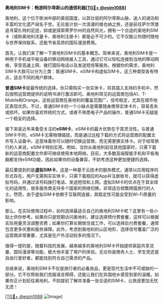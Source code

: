 **奥地利SIM卡：畅游阿尔卑斯山的通信利器[[TG💪+ @esim1088](https://t.me/s/esim1088)]**

奥地利，这个位于欧洲中部的美丽国度，以其壮丽的阿尔卑斯山脉、迷人的湖泊和丰富的文化遗产闻名于世。无论是计划一次浪漫的维也纳之旅，还是前往萨尔茨堡追寻莫扎特的足迹，抑或是探索蒂罗尔州的自然风光，拥有一个合适的奥地利SIM卡（或称奥地利流量卡、奥地利注册卡）都是必不可少的。它不仅能让你随时随地与世界保持联系，还能节省高昂的国际漫游费用。

首先，让我们来了解一下奥地利SIM卡的基本概念。简单来说，奥地利SIM卡是一种用于手机或平板设备的移动网络接入工具，通过它可以轻松连接到当地的移动网络，享受高速上网、拨打国际电话以及发送短信等服务。根据你的需求，奥地利SIM卡大致可以分为三类：普通SIM卡、eSIM卡和虚拟SIM卡。这三种类型各有特点，适合不同的用户群体。

**普通SIM卡**是最传统的选择。你只需购买一张实体卡，将其插入支持的手机中，然后按照运营商提供的说明书进行激活即可。奥地利常见的运营商包括A1、T-Mobile和Orange。这些运营商在奥地利的覆盖范围广，信号稳定，尤其在城市地区表现优异。不过，普通SIM卡的一个小缺点是需要随身携带实体卡片，容易丢失或损坏。如果你喜欢传统的方式，或者不熟悉电子产品的操作，普通SIM卡无疑是一个稳妥的选择。

接下来是近年来备受关注的**eSIM卡**。eSIM卡的最大优势在于其灵活性。与普通SIM卡不同，eSIM卡无需物理插拔，而是通过远程下载的方式将运营商的配置文件写入设备中。这意味着你可以随时切换运营商，而无需更换实体卡。对于经常旅行的人来说，eSIM卡特别实用。例如，当你从奥地利前往其他国家时，只需下载新的运营商配置文件即可继续使用本地网络。目前，大多数高端智能手机和平板电脑都支持eSIM功能，因此如果你的设备兼容，不妨考虑这种更加便捷的选择。

最后要提到的是**虚拟SIM卡**。这是一种基于云技术的服务模式，通常以应用程序的形式存在。用户无需购买实体卡，只需下载相应的App并注册账号，就可以获得虚拟号码，并通过该号码拨打电话、发送短信和上网。虚拟SIM卡的优点在于其全球化的适用性，很多服务商支持多个国家的网络切换，非常适合频繁跨国旅行的人士。然而，由于虚拟SIM卡依赖于互联网连接，其稳定性可能会受到Wi-Fi质量的影响。

那么，在实际使用过程中，如何选择最适合自己的奥地利SIM卡呢？这里有一些小贴士供你参考。如果你只是短期访问奥地利，建议选择预付费套餐，这样可以根据实际用量灵活调整资费；如果你打算长期居住或工作，可以选择后付费套餐，通常包含更多优惠和服务保障。此外，考虑到奥地利的山区地形，选择信号覆盖广泛的运营商非常重要，尤其是在户外活动较多的情况下。

值得一提的是，随着科技的发展，越来越多的奥地利SIM卡开始提供家庭共享流量、国际漫游等功能，极大地丰富了用户的体验。无论你是商务人士、学生党还是自由行爱好者，都能找到符合自己需求的产品。

总结来说，奥地利SIM卡不仅是旅行者的必备良品，更是现代生活中不可或缺的一部分。它不仅帮助我们克服语言障碍，还能让我们在异国他乡感受到家的温暖。如果你正计划前往奥地利，不妨提前了解并准备一张合适的SIM卡，让旅途更加无忧无虑！

[[TG💪+ @esim1088](https://t.me/s/esim1088) ![Image](https://i.postimg.cc/4NQfJmqS/Snipaste-2025-05-13-00-14-12.png)]